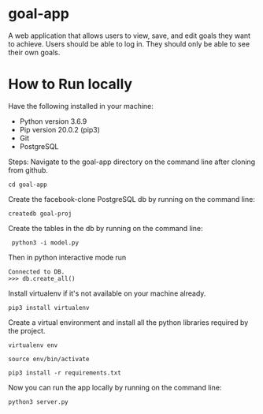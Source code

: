 # goal-app
A web application that allows users to view, save, and edit goals they want to achieve. Users should be able to log in. They should only be able to see their own goals.

# How to Run locally
Have the following installed in your machine:
 * Python version 3.6.9
 * Pip version 20.0.2 (pip3)
 * Git
 * PostgreSQL

Steps:
  Navigate to the goal-app directory on the command line after cloning from github.

```
cd goal-app
```
 
 Create the facebook-clone PostgreSQL db by running on the command line:

```
createdb goal-proj
```

Create the tables in the db by running on the command line:

```
 python3 -i model.py
```
Then in python interactive mode run
```
Connected to DB.
>>> db.create_all()
```
 Install virtualenv if it's not available on your machine already.

 ```
 pip3 install virtualenv
 ```

 Create a virtual environment and install all the python libraries required 
 by the project.

 ```
 virtualenv env
 ```
 
 ```
 source env/bin/activate
 ```

 ```
 pip3 install -r requirements.txt
 ```

Now you can run the app locally by running on the command line:

```
python3 server.py
```